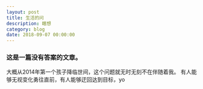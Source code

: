 ```yaml
---
layout: post
title: 生活的问
description: 瞎想
category: blog
date: 2018-09-07 00:00:00
---
```


### 这是一篇没有答案的文章。
大概从2014年第一个孩子降临世间，这个问题就无时无刻不在伴随着我。
有人能够无视变化勇往直前，有人能够迂回达到目标，yo